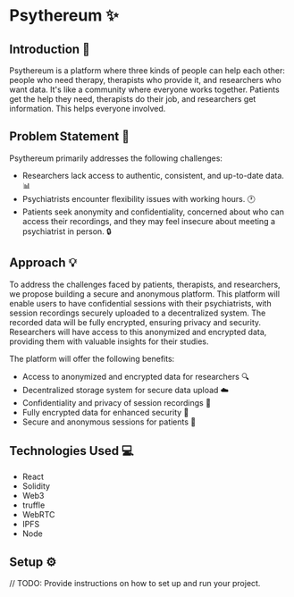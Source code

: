 # Psythereum :sparkles:

## Introduction :wave:
Psythereum is a platform where three kinds of people can help each other: people who need therapy, therapists who provide it, and researchers who want data. It's like a community where everyone works together. Patients get the help they need, therapists do their job, and researchers get information. This helps everyone involved.

## Problem Statement :thinking:
Psythereum primarily addresses the following challenges:

- Researchers lack access to authentic, consistent, and up-to-date data. :bar_chart:
- Psychiatrists encounter flexibility issues with working hours. :clock1:
- Patients seek anonymity and confidentiality, concerned about who can access their recordings, and they may feel insecure about meeting a psychiatrist in person. :lock:

## Approach :bulb:
To address the challenges faced by patients, therapists, and researchers, we propose building a secure and anonymous platform. This platform will enable users to have confidential sessions with their psychiatrists, with session recordings securely uploaded to a decentralized system. The recorded data will be fully encrypted, ensuring privacy and security. Researchers will have access to this anonymized and encrypted data, providing them with valuable insights for their studies.

The platform will offer the following benefits:

- Access to anonymized and encrypted data for researchers :mag:
- Decentralized storage system for secure data upload :cloud:
- Confidentiality and privacy of session recordings :closed_lock_with_key:
- Fully encrypted data for enhanced security :key:
- Secure and anonymous sessions for patients :bust_in_silhouette:

## Technologies Used :computer:
- React
- Solidity
- Web3
- truffle
- WebRTC
- IPFS
- Node

## Setup :gear:

// TODO: Provide instructions on how to set up and run your project.
